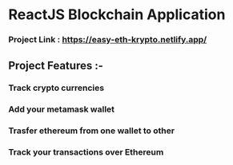 # ReactJS Blockchain Application
### Project Link :  https://easy-eth-krypto.netlify.app/
## Project Features :-
### Track crypto currencies
### Add your metamask wallet
### Trasfer ethereum from one wallet to other
### Track your transactions over Ethereum
